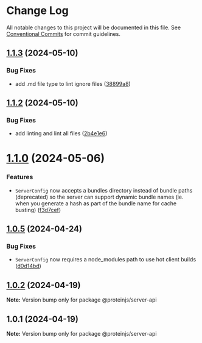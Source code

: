 # Change Log

All notable changes to this project will be documented in this file.
See [Conventional Commits](https://conventionalcommits.org) for commit guidelines.

## [1.1.3](https://github.com/brentbahry/server/compare/@proteinjs/server-api@1.1.2...@proteinjs/server-api@1.1.3) (2024-05-10)


### Bug Fixes

* add .md file type to lint ignore files ([38899a8](https://github.com/brentbahry/server/commit/38899a83c80b3d6dc61049dc48916168985acf87))





## [1.1.2](https://github.com/brentbahry/server/compare/@proteinjs/server-api@1.1.1...@proteinjs/server-api@1.1.2) (2024-05-10)


### Bug Fixes

* add linting and lint all files ([2b4e1e6](https://github.com/brentbahry/server/commit/2b4e1e6332e16328c3a3d3c846def74f819bbf39))





# [1.1.0](https://github.com/brentbahry/server/compare/@proteinjs/server-api@1.0.8...@proteinjs/server-api@1.1.0) (2024-05-06)

### Features

- `ServerConfig` now accepts a bundles directory instead of bundle paths (deprecated) so the server can support dynamic bundle names (ie. when you generate a hash as part of the bundle name for cache busting) ([f3d7cef](https://github.com/brentbahry/server/commit/f3d7cefd58cb0b220470e886e161fbc028ca2df9))

## [1.0.5](https://github.com/brentbahry/server/compare/@proteinjs/server-api@1.0.4...@proteinjs/server-api@1.0.5) (2024-04-24)

### Bug Fixes

- `ServerConfig` now requires a node_modules path to use hot client builds ([d0d14bd](https://github.com/brentbahry/server/commit/d0d14bda27e391ddb6493c714f5cf5220c1976fc))

## [1.0.2](https://github.com/brentbahry/server/compare/@proteinjs/server-api@1.0.1...@proteinjs/server-api@1.0.2) (2024-04-19)

**Note:** Version bump only for package @proteinjs/server-api

## 1.0.1 (2024-04-19)

**Note:** Version bump only for package @proteinjs/server-api
